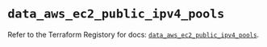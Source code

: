 # `data_aws_ec2_public_ipv4_pools`

Refer to the Terraform Registory for docs: [`data_aws_ec2_public_ipv4_pools`](https://registry.terraform.io/providers/hashicorp/aws/5.5.0/docs/data-sources/ec2_public_ipv4_pools).

